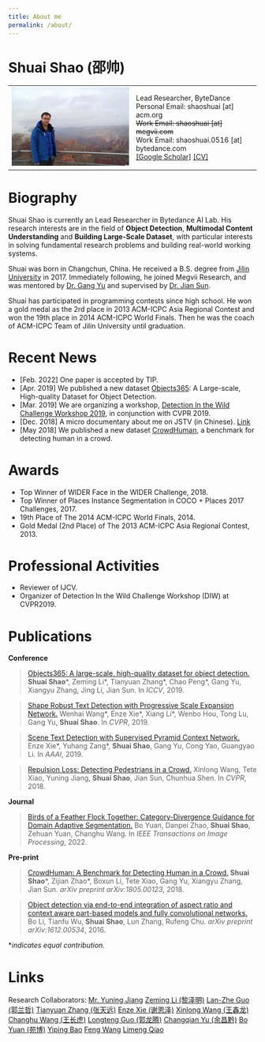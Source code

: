```yaml
---
title: About me
permalink: /about/
---
```

# Shuai Shao (邵帅)
<html>
    <style>
        table, th, td{
            border: 0;
        }
    </style>
    <table>
        <tr>
            <td width="50%">
                <img src="/images/9K7A4275.JPG" width=100%>
            </td>
            <td width="50%">
                <p>
                Lead Researcher, ByteDance<br>
                Personal Email: shaoshuai [at] acm.org<br>
                <del>Work Email: shaoshuai [at] megvii.com</del><br>
                Work Email: shaoshuai.0516 [at] bytedance.com<br>
                <a href="https://scholar.google.com/citations?user=uL9iyKgAAAAJ">[Google Scholar]</a>
                <a href="/ShuaiShao_CV.pdf">[CV]</a>
                </p>
            </td>
        </tr>
    </table>
</html>

# Biography
Shuai Shao is currently an Lead Researcher in Bytedance AI Lab. His research interests are in the field of **Object Detection**, **Multimodal Content Understanding** and **Building Large-Scale Dataset**, with particular interests in solving fundamental research problems and building real-world working systems.

Shuai was born in Changchun, China. He received a B.S. degree from [Jilin University](http://www.jlu.edu.cn/) in 2017. Immediately following, he joined Megvii Research, and was mentored by [Dr. Gang Yu](http://www.skicyyu.org/) and supervised by [Dr. Jian Sun](http://jiansun.org/). 

Shuai has participated in programming contests since high school. He won a gold medal as the 2rd place in 2013 ACM-ICPC Asia Regional Contest and won the 19th place in 2014 ACM-ICPC World Finals. Then he was the coach of ACM-ICPC Team of Jilin University until graduation.

# Recent News
- [Feb. 2022] One paper is accepted by TIP.
- [Apr. 2019] We published a new dataset [Objects365](https://www.objects365.org/): A Large-scale, High-quality Dataset for Object Detection.
- [Mar. 2019] We are organizing a workshop, [Detection In the Wild Challenge Workshop 2019](https://www.objects365.org/workshop2019.html), in conjunction with CVPR 2019.
- [Dec. 2018] A micro documentary about me on JSTV (in Chinese). [Link](http://news.jstv.com/a/20181225/1545907806823.shtml)
- [May 2018] We published a new dataset [CrowdHuman](https://sshao0516.github.io/CrowdHuman/), a benchmark for detecting human in a crowd.

# Awards
- Top Winner of WIDER Face in the WIDER Challenge, 2018.
- Top Winner of Places Instance Segmentation in COCO + Places 2017 Challenges, 2017.
- 19th Place of The 2014 ACM-ICPC World Finals, 2014.
- Gold Medal (2nd Place) of The 2013 ACM-ICPC Asia Regional Contest, 2013.

# Professional Activities
- Reviewer of IJCV.
- Organizer of Detection In the Wild Challenge Workshop (DIW) at CVPR2019. 

# Publications
**Conference**
> [Objects365: A large-scale, high-quality dataset for object detection.](https://openaccess.thecvf.com/content_ICCV_2019/papers/Shao_Objects365_A_Large-Scale_High-Quality_Dataset_for_Object_Detection_ICCV_2019_paper.pdf)
**Shuai Shao**\*, Zeming Li\*, Tianyuan Zhang\*, Chao Peng\*, Gang Yu, Xiangyu Zhang, Jing Li, Jian Sun.
In *ICCV*, 2019.

> [Shape Robust Text Detection with Progressive Scale Expansion Network.](https://openaccess.thecvf.com/content_CVPR_2019/papers/Wang_Shape_Robust_Text_Detection_With_Progressive_Scale_Expansion_Network_CVPR_2019_paper.pdf)
Wenhai Wang*, Enze Xie*, Xiang Li*, Wenbo Hou, Tong Lu, Gang Yu, **Shuai Shao**.
In *CVPR*, 2019.

> [Scene Text Detection with Supervised Pyramid Context Network.](https://ojs.aaai.org/index.php/AAAI/article/download/4935/4808)
Enze Xie*, Yuhang Zang*, **Shuai Shao**, Gang Yu, Cong Yao, Guangyao Li.
In *AAAI*, 2019.

> [Repulsion Loss: Detecting Pedestrians in a Crowd.](http://openaccess.thecvf.com/content_cvpr_2018/papers/Wang_Repulsion_Loss_Detecting_CVPR_2018_paper.pdf)
Xinlong Wang, Tete Xiao, Yuning Jiang, **Shuai Shao**, Jian Sun, Chunhua Shen.
In *CVPR*, 2018.

**Journal**
> [Birds of a Feather Flock Together: Category-Divergence Guidance for Domain Adaptive Segmentation.](https://arxiv.org/pdf/2204.02111.pdf)
Bo Yuan, Danpei Zhao, **Shuai Shao**, Zehuan Yuan, Changhu Wang.
In *IEEE Transactions on Image Processing*, 2022.

**Pre-print**
> [CrowdHuman: A Benchmark for Detecting Human in a Crowd.](https://arxiv.org/pdf/1805.00123)
**Shuai Shao***, Zijian Zhao*, Boxun Li, Tete Xiao, Gang Yu, Xiangyu Zhang, Jian Sun.
*arXiv preprint arXiv:1805.00123*, 2018.

> [Object detection via end-to-end integration of aspect ratio and context aware part-based models and fully convolutional networks.](https://arxiv.org/pdf/1612.00534)
Bo Li, Tianfu Wu, **Shuai Shao**, Lun Zhang, Rufeng Chu.
*arXiv preprint arXiv:1612.00534*, 2016.

*_indicates equal contribution._

# Links
Research Collaborators:
[Mr. Yuning Jiang](https://yuningjiang.github.io/) [Zeming Li (黎泽明)](https://www.zemingli.com/) [Lan-Zhe Guo (郭兰哲)](http://www.guolz.com/) [Tianyuan Zhang (张天远)](http://tianyuanzhang.com/) [Enze Xie (谢恩泽)](https://xieenze.github.io/) [Xinlong Wang (王鑫龙)](https://www.xloong.wang/) [Changhu Wang (王长虎)](https://changhu.wang/) [Longteng Guo (郭龙腾)](https://ltguo19.github.io/) [Changqian Yu (余昌黔)](https://www.changqianyu.me/) [Bo Yuan (苑博)](https://ybio.github.io/) [Yiping Bao](https://scholar.google.com/citations?user=EB9_W4kAAAAJ) [Feng Wang](https://scholar.google.com/citations?user=ob2gp1QAAAAJ) [Limeng Qiao](https://scholar.google.com/citations?user=3PFZAg0AAAAJ)